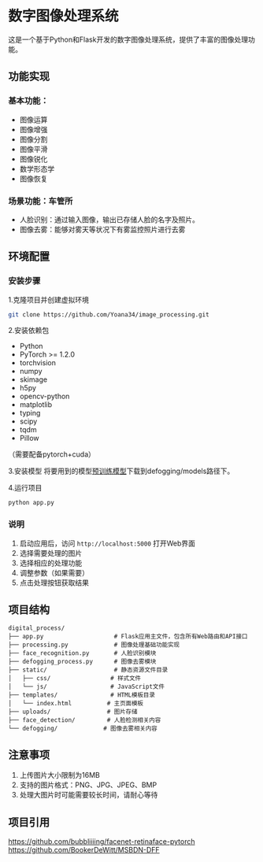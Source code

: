 # 数字图像处理系统

这是一个基于Python和Flask开发的数字图像处理系统，提供了丰富的图像处理功能。

## 功能实现
### 基本功能：
- 图像运算
- 图像增强
- 图像分割
- 图像平滑
- 图像锐化
- 数学形态学
- 图像恢复

### 场景功能：车管所
- 人脸识别：通过输入图像，输出已存储人脸的名字及照片。
- 图像去雾：能够对雾天等状况下有雾监控照片进行去雾

## 环境配置

### 安装步骤
1.克隆项目并创建虚拟环境
```bash
git clone https://github.com/Yoana34/image_processing.git
```

2.安装依赖包
* Python 
* PyTorch >= 1.2.0
* torchvision
* numpy
* skimage
* h5py
* opencv-python
* matplotlib
* typing
* scipy
* tqdm
* Pillow

（需要配备pytorch+cuda）

3.安装模型
将要用到的模型[预训练模型](https://drive.google.com/open?id=1da13IOlJ3FQfH6Duj_u1exmZzgXPaYXe)下载到defogging/models路径下。

4.运行项目
```bash
python app.py
```

### 说明

1. 启动应用后，访问 `http://localhost:5000` 打开Web界面
2. 选择需要处理的图片
3. 选择相应的处理功能
4. 调整参数（如果需要）
5. 点击处理按钮获取结果

## 项目结构

```
digital_process/
├── app.py                    # Flask应用主文件，包含所有Web路由和API接口
├── processing.py             # 图像处理基础功能实现
├── face_recognition.py       # 人脸识别模块
├── defogging_process.py      # 图像去雾模块
├── static/                   # 静态资源文件目录
│   ├── css/                 # 样式文件
│   └── js/                  # JavaScript文件
├── templates/               # HTML模板目录
│   └── index.html          # 主页面模板
├── uploads/                # 图片存储
├── face_detection/         # 人脸检测相关内容
└── defogging/             # 图像去雾相关内容

```

## 注意事项
1. 上传图片大小限制为16MB
2. 支持的图片格式：PNG、JPG、JPEG、BMP
3. 处理大图片时可能需要较长时间，请耐心等待

## 项目引用
https://github.com/bubbliiiing/facenet-retinaface-pytorch
https://github.com/BookerDeWitt/MSBDN-DFF
